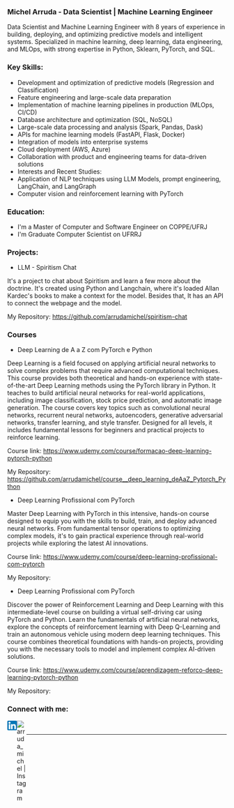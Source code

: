 ### Michel Arruda - Data Scientist | Machine Learning Engineer

Data Scientist and Machine Learning Engineer with 8 years of experience in building, deploying, and optimizing predictive models and intelligent systems. Specialized in machine learning, deep learning, data engineering, and MLOps, with strong expertise in Python, Sklearn, PyTorch, and SQL.

### Key Skills:

- Development and optimization of predictive models (Regression and Classification)
- Feature engineering and large-scale data preparation
- Implementation of machine learning pipelines in production (MLOps, CI/CD)
- Database architecture and optimization (SQL, NoSQL)
- Large-scale data processing and analysis (Spark, Pandas, Dask)
- APIs for machine learning models (FastAPI, Flask, Docker)
- Integration of models into enterprise systems
- Cloud deployment (AWS, Azure)
- Collaboration with product and engineering teams for data-driven solutions
- Interests and Recent Studies:
- Application of NLP techniques using LLM Models, prompt engineering, LangChain, and LangGraph
- Computer vision and reinforcement learning with PyTorch

### Education:

- I'm a Master of Computer and Software Engineer on COPPE/UFRJ
- I'm Graduate Computer Scientist on UFRRJ

### Projects:

- LLM - Spiritism Chat
  
It's a project to chat about Spiritism and learn a few more about the doctrine.
It's created using Python and Langchain, where it's loaded Allan Kardec's books to make a context for the model.
Besides that, It has an API to connect the webpage and the model.

My Repository: https://github.com/arrudamichel/spiritism-chat

### Courses 

- Deep Learning de A a Z com PyTorch e Python

Deep Learning is a field focused on applying artificial neural networks to solve complex problems that require advanced computational techniques. This course provides both theoretical and hands-on experience with state-of-the-art Deep Learning methods using the PyTorch library in Python. It teaches to build artificial neural networks for real-world applications, including image classification, stock price prediction, and automatic image generation. The course covers key topics such as convolutional neural networks, recurrent neural networks, autoencoders, generative adversarial networks, transfer learning, and style transfer. Designed for all levels, it includes fundamental lessons for beginners and practical projects to reinforce learning. 

Course link: https://www.udemy.com/course/formacao-deep-learning-pytorch-python

My Repository: https://github.com/arrudamichel/course__deep_learning_deAaZ_Pytorch_Python

- Deep Learning Profissional com PyTorch

Master Deep Learning with PyTorch in this intensive, hands-on course designed to equip you with the skills to build, train, and deploy advanced neural networks. From fundamental tensor operations to optimizing complex models, it's to gain practical experience through real-world projects while exploring the latest AI innovations.

Course link: https://www.udemy.com/course/deep-learning-profissional-com-pytorch

My Repository: 

- Deep Learning Profissional com PyTorch

Discover the power of Reinforcement Learning and Deep Learning with this intermediate-level course on building a virtual self-driving car using PyTorch and Python. Learn the fundamentals of artificial neural networks, explore the concepts of reinforcement learning with Deep Q-Learning and train an autonomous vehicle using modern deep learning techniques. This course combines theoretical foundations with hands-on projects, providing you with the necessary tools to model and implement complex AI-driven solutions. 

Course link: https://www.udemy.com/course/aprendizagem-reforco-deep-learning-pytorch-python

My Repository: 

### Connect with me:

[<img align="left"  width="22px" src="logo-linkedin.png" />](https://linkedin.com/in/arrudamichel)

[<img align="left" alt="arruda_michel | Instagram" width="22px" src="https://upload.wikimedia.org/wikipedia/commons/5/58/Instagram-Icon.png" />](https://instagram.com/arruda_michel)

<br />

---
[linkedin]: linkedin.com/in/arrudamichel
[instagram]: https://instagram.com/arruda_michel
